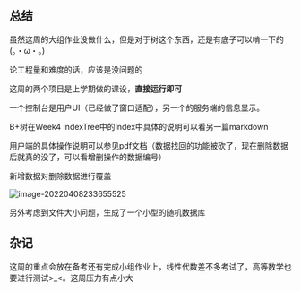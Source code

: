 ## 总结

虽然这周的大组作业没做什么，但是对于树这个东西，还是有底子可以啃一下的(。・ω・。)

论工程量和难度的话，应该是没问题的

这周的两个项目是上学期做的课设，**直接运行即可**

一个控制台是用户UI（已经做了窗口适配），另一个的服务端的信息显示。

B+树在Week4 IndexTree中的Index中具体的说明可以看另一篇markdown

用户端的具体操作说明可以参见pdf文档（数据找回的功能被砍了，现在删除数据后就真的没了，可以看增删操作的数据编号）

新增数据对删除数据进行覆盖

![image-20220408233655525](C:\Users\Estelle\source\repos\LearnDataStructure\MarkDown\Week4\image-20220408233655525.png)

另外考虑到文件大小问题，生成了一个小型的随机数据库

## 杂记

这周的重点会放在备考还有完成小组作业上，线性代数差不多考试了，高等数学也要进行测试>_<。这周压力有点小大